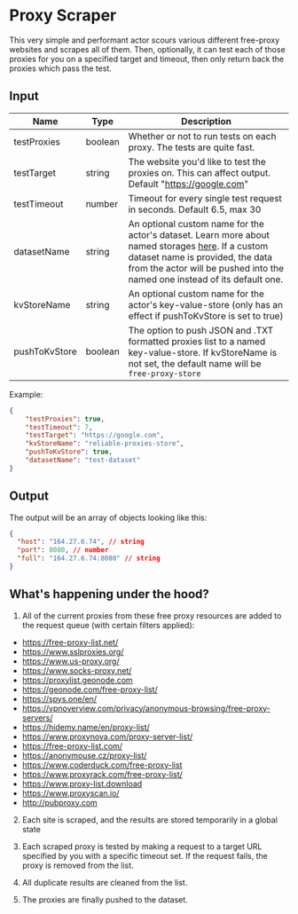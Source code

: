 # Proxy Scraper

This very simple and performant actor scours various different free-proxy websites and scrapes all of them. Then, optionally, it can test each of those proxies for you on a specified target and timeout, then only return back the proxies which pass the test.

## Input

| Name          | Type    | Description                                                                                                                                                                                                                                                                     |
| ------------- | ------- | ------------------------------------------------------------------------------------------------------------------------------------------------------------------------------------------------------------------------------------------------------------------------------- |
| testProxies   | boolean | Whether or not to run tests on each proxy. The tests are quite fast.                                                                                                                                                                                                            |
| testTarget    | string  | The website you'd like to test the proxies on. This can affect output. Default "https://google.com"                                                                                                                                                                             |
| testTimeout   | number  | Timeout for every single test request in seconds. Default 6.5, max 30                                                                                                                                                                                                           |
| datasetName   | string  | An optional custom name for the actor's dataset. Learn more about named storages [here](https://docs.apify.com/storage#named-and-unnamed-storages). If a custom dataset name is provided, the data from the actor will be pushed into the named one instead of its default one. |
| kvStoreName   | string  | An optional custom name for the actor's key-value-store (only has an effect if pushToKvStore is set to true)                                                                                                                                                                    |
| pushToKvStore | boolean | The option to push JSON and .TXT formatted proxies list to a named key-value-store. If kvStoreName is not set, the default name will be `free-proxy-store`                                                                                                                      |

Example:

```JSON
{
    "testProxies": true,
    "testTimeout": 7,
    "testTarget": "https://google.com",
    "kvStoreName": "reliable-proxies-store",
    "pushToKvStore": true,
    "datasetName": "test-dataset"
}
```

## Output

The output will be an array of objects looking like this:

```JSON
{
  "host": "164.27.6.74", // string
  "port": 8080, // number
  "full": "164.27.6.74:8080" // string
}
```

## What's happening under the hood?

1. All of the current proxies from these free proxy resources are added to the request queue (with certain filters applied):

-   https://free-proxy-list.net/
-   https://www.sslproxies.org/
-   https://www.us-proxy.org/
-   https://www.socks-proxy.net/
-   https://proxylist.geonode.com
-   https://geonode.com/free-proxy-list/
-   https://spys.one/en/
-   https://vpnoverview.com/privacy/anonymous-browsing/free-proxy-servers/
-   https://hidemy.name/en/proxy-list/
-   https://www.proxynova.com/proxy-server-list/
-   https://free-proxy-list.com/
-   https://anonymouse.cz/proxy-list/
-   https://www.coderduck.com/free-proxy-list
-   https://www.proxyrack.com/free-proxy-list/
-   https://www.proxy-list.download
-   https://www.proxyscan.io/
-   http://pubproxy.com

2. Each site is scraped, and the results are stored temporarily in a global state

3. Each scraped proxy is tested by making a request to a target URL specified by you with a specific timeout set. If the request fails, the proxy is removed from the list.

4. All duplicate results are cleaned from the list.

5. The proxies are finally pushed to the dataset.

